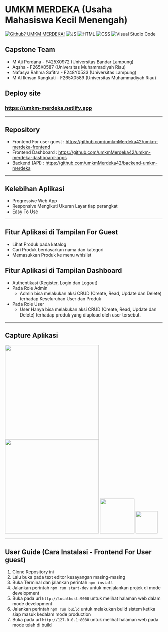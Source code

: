 # UMKM MERDEKA (Usaha Mahasiswa Kecil Menengah)
[![Github? UMKM MERDEKA!](https://badgen.net/badge/Github/UMKM%20Merdeka?color=63BB15&icon=github)](https://github.com/Naereen/badges/)
![JS](https://img.shields.io/badge/Javascript%20-%23323330.svg?&style=flat&logo=javascript&logoColor=23F7DF1E&color=34495E)
![HTML](https://img.shields.io/badge/HTML-E34F26?style=flat&logo=html5&logoColor=white)
![CSS](https://img.shields.io/badge/CSS-1572B6?style=flat&logo=css3&logoColor=white)
![Visual Studio Code](https://img.shields.io/badge/Visual_Studio_Code-0078D4?style=flat&logo=visual%20studio%20code&logoColor=1589BB&color=626262)

## Capstone Team
* M Aji Perdana - F425X0972 (Universitas Bandar Lampung)
* Aqsha - F265X0587 (Universitas Muhammadiyah Riau)
* Nafasya Rahma Safitra - F248Y0533 (Universitas Lampung)
* M Al Ikhsan Rangkuti - F265X0589 (Universitas Muhammadiyah Riau)

## Deploy site
### https://umkm-merdeka.netlify.app

---

## Repository
* Frontend For user guest : https://github.com/umkmMerdeka42/umkm-merdeka-frontend
* Frontend Dashboard : https://github.com/umkmMerdeka42/umkm-merdeka-dashboard-apps
* Backend (API) : https://github.com/umkmMerdeka42/backend-umkm-merdeka

---

## Kelebihan Aplikasi
* Progressive Web App
* Responsive Mengikuti Ukuran Layar tiap perangkat
* Easy To Use
---

## Fitur Aplikasi di Tampilan For Guest
* Lihat Produk pada katalog
* Cari Produk berdasarkan nama dan kategori
* Memasukkan Produk ke menu whislist

## Fitur Aplikasi di Tampilan Dashboard
* Authentikasi (Register, Login dan Logout)
* Pada Role Admin 
  * Admin bisa melakukan aksi CRUD (Create, Read, Update dan Delete) terhadap Keseluruhan User dan Produk
* Pada Role User
  * User Hanya bisa melakukan aksi CRUD (Create, Read, Update dan Delete) terhadap produk yang diupload oleh user tersebut.
---

## Capture Aplikasi
<p>
  <img src="https://user-images.githubusercontent.com/115240293/206899231-a474c702-dd3d-4ee2-9408-2a66ccf67184.png" width="300px">
  <img src="https://user-images.githubusercontent.com/115240293/206899340-6ff6fb9d-abe7-4e12-91ee-7f4dc5efa744.png" width="300px">
  <img src="https://user-images.githubusercontent.com/115240293/206899387-feedf0d0-4e37-41bd-947d-07f31111afe3.png" width="110px">
  <img src="https://user-images.githubusercontent.com/115240293/206899404-923c8fb6-8ff1-473e-bccf-08c0f1a8f472.png" width="70px">
</p>

---
## User Guide (Cara Instalasi - Frontend For User guest)
1. Clone Repository ini
2. Lalu buka pada text editor kesayangan masing-masing
3. Buka Terminal dan jalankan perintah `npm install`
4. Jalankan perintah `npm run start-dev` untuk menjalankan projek di mode development
5. Buka pada url `http://localhost:9000` untuk melihat halaman web dalam mode development
6. Jalankan perintah `npm run build` untuk melakukan build sistem ketika siap masuk kedalam mode production
7. Buka pada url `http://127.0.0.1:8080` untuk melihat halaman web pada mode telah di build
